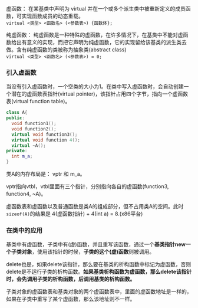 虚函数： 在某基类中声明为 virtual 并在一个或多个派生类中被重新定义的成员函数，可实现函数成员的动态重载。  
`virtual <类型> <函数名> (<参数表>) {函数体};`

纯虚函数： 纯虚函数是一种特殊的虚函数，在许多情况下，在基类中不能对虚函数给出有意义的实现，而把它声明为纯虚函数，它的实现留给该基类的派生类去做。含有纯虚函数的类被称为抽象类(abstract class)  
`virtual <类型> <函数名> (<参数表>) = 0;`

### 引入虚函数
当没有引入虚函数时，一个空类的大小为1。在类中写入虚函数时，会自动创建一个潜在的虚函数表指针(virtual pointer)，该指针占用四个字节，指向一个虚函数表(virtual function table)。

``` cpp
class A{
public:
  void function1();
  void function2();
  virtual void function3();
  virtual void function 4();
  virtual ~A();
private:
  int m_a;
}
```
类A的内存布局是： vptr 和 m_a。

vptr指向vtbl，vtbl里面有三个指针，分别指向各自的虚函数(function3, function4, ~A)。

虚函数表和虚函数以及普通函数是类A的组成部分，但不占用类A的空间。此时`sizeof(A)`的结果是 4(虚函数指针) + 4(int a) = 8.(x86平台)

### 在类中的应用

基类中有虚函数，子类中有(虚)函数，并且重写该函数，通过一个**基类指针new一个子类对象**，使用该指针的时候，**子类的这个(虚)函数**则被调用。

delete也是，如果delete该指针，那么要在基类的析构函数中标记为虚函数，否则delete是不运行子类的析构函数。**如果基类析构函数为虚函数，那么delete该指针时，会先调用子类的析构函数，后调用基类的析构函数。**

子类对象的虚函数表和基类对象的两个虚函数表中，里面的虚函数地址是一样的，如果在子类中重写了某个虚函数，那么该地址则不一样。

